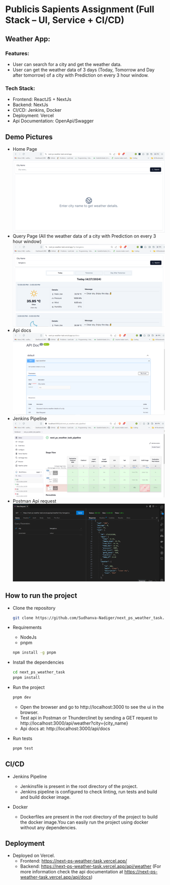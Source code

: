 # Publicis Sapients Assignment (Full Stack – UI, Service + CI/CD)

## Weather App:

### Features:
- User can search for a city and get the weather data.
- User can get the weather data of 3 days (Today, Tomorrow and Day after tomorrow) of a city with Prediction on every 3 hour window.

### Tech Stack:
- Frontend: ReactJS + NextJs
- Backend: NextJs
- CI/CD: Jenkins, Docker
- Deployment: Vercel
- Api Documentation: OpenApi/Swagger

## Demo Pictures
- Home Page
    <img src='./public/ui0.png' />
- Query Page (All the weather data of a city with Prediction on every 3 hour window)
    <img src='./public/ui1.png' />
- Api docs
    <img src='./public/apidocsui.png' />
- Jenkins Pipeline
    <img src='./public/jenkinspipelinedemo.png' />
- Postman Api request
    <img src='./public/postmandemo.png' />

## How to run the project
- Clone the repository
    ```bash
    git clone https://github.com/Sudhanva-Nadiger/next_ps_weather_task.git
    ```
- Requirements
    - NodeJs
    - pnpm
    ```bash
    npm install -g pnpm
    ```

- Install the dependencies
    ```bash
    cd next_ps_weather_task
    pnpm install
    ```
- Run the project
    ```bash
    pnpm dev
    ```
    - Open the browser and go to http://localhost:3000 to see the ui in the browser.
    - Test api in Postman or Thunderclinet by sending a GET request to http://localhost:3000/api/weather?city={city_name}
    - Api docs at: http://localhost:3000/api/docs

- Run tests
    ```bash
    pnpm test
    ```

## CI/CD
- Jenkins Pipeline
    - Jenkinsfile is present in the root directory of the project.
    - Jenkins pipeline is configured to check linting, run tests and build and build docker image.

- Docker
    - Dockerfiles are present in the root directory of the project to build the docker image.You can easily run the project using docker without any dependencies.

## Deployment
- Deployed on Vercel.
    - Frontend: https://next-ps-weather-task.vercel.app/
    - Backend: https://next-ps-weather-task.vercel.app/api/weather (For more information check the api documentation at https://next-ps-weather-task.vercel.app/api/docs)
